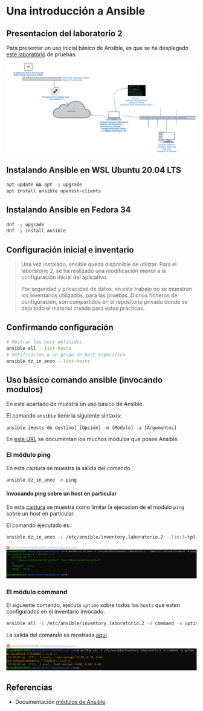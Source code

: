 # Una introducción a Ansible

## Presentacion del laboratorio 2

Para presentar un uso inicial básico de Ansible, es que se ha desplegado [este laboratorio][laboratorio.2] de pruebas.

![Laboratorio 2][laboratorio.2]

[laboratorio.2]: img/laboratorio.2.png

## Instalando Ansible en WSL Ubuntu 20.04 LTS

```bash
apt update && apt -y upgrade
apt install ansible openssh-clients
```

## Instalando Ansible en Fedora 34

```bash
dnf -y upgrade
dnf -y install ansible 
```

## Configuración inicial e inventario

> Una vez instalado, ansible queda disponible de utilizar. Para el laboratorio 2, se ha realizado una modificación menor a la configuración inicial del aplicativo.
> 
> Por seguridad y privacidad de datos, en este trabajo no se muestran los inventarios utilizados, para las pruebas. Dichos ficheros de configuración, son compartidos en el repositorio privado donde se deja todo el material creado para estas prácticas.

## Confirmando configuración

```bash
# Mostrar los host definidos
ansible all --list-hosts
# Verificacion a un grupo de host especifico
ansible dz_in_anxo --list-hosts
```

## Uso básico comando ansible (invocando modulos)

En este apartado de muestra un uso básico de Ansible.

El comando `ansible` tiene la siguiente sintaxis:

`ansible [Hosts de destino] [Opción] -m [Módulo] -a [Argumentos]`

En [este URL][ansible.modules] se documentan los muchos módulos que posee Ansible.

### El módulo ping

En esta captura se muestra la salida del comando

```bash
ansible dz_in_anxo -m ping
```

#### Invocando ping sobre un host en particular

En esta [captura][labo2.ansible.ping.limit] se muestra como limitar la ejecucion de el modulo `ping` sobre un _host_ en particular.

El comando ejecutado es:

```bash
ansible dz_in_anxo -i /etc/ansible/inventory.laboratorio.2 --limit=tpl-centos8-stream-n1 -m ping
```

![Ansible modulo ping, limitado a host][labo2.ansible.ping.limit]

[labo2.ansible.ping.limit]: img/laboratorio.2.ansible.ping.limit.png

### El módulo command

El siguiente comando, ejecuta `uptime` sobre todos los `hosts` que esten configurados en el inventario invocado.

```bash
ansible all -i /etc/ansible/inventory.laboratorio.2 -m command -a uptime
```

La salida del comando es mostrada [aquí][labo2.ansible.command]

![Ansible modulo command][labo2.ansible.command]

[labo2.ansible.command]: img/laboratorio.2.ansible.command.png


## Referencias

- Documentación [módulos de Ansible][ansible.modules].

[ansible.modules]: https://docs.ansible.com/ansible/latest/modules/modules_by_category.html
